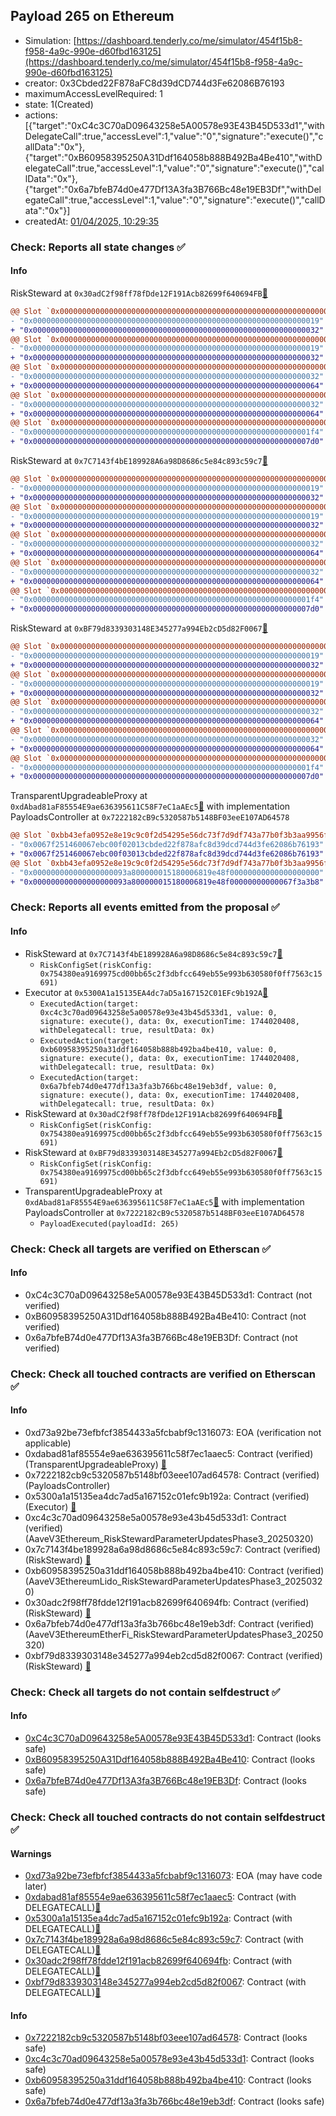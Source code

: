## Payload 265 on Ethereum

- Simulation: [https://dashboard.tenderly.co/me/simulator/454f15b8-f958-4a9c-990e-d60fbd163125](https://dashboard.tenderly.co/me/simulator/454f15b8-f958-4a9c-990e-d60fbd163125)
- creator: 0x3Cbded22F878aFC8d39dCD744d3Fe62086B76193
- maximumAccessLevelRequired: 1
- state: 1(Created)
- actions: [{"target":"0xC4c3C70aD09643258e5A00578e93E43B45D533d1","withDelegateCall":true,"accessLevel":1,"value":"0","signature":"execute()","callData":"0x"},{"target":"0xB60958395250A31Ddf164058b888B492Ba4Be410","withDelegateCall":true,"accessLevel":1,"value":"0","signature":"execute()","callData":"0x"},{"target":"0x6a7bfeB74d0e477Df13A3fa3B766Bc48e19EB3Df","withDelegateCall":true,"accessLevel":1,"value":"0","signature":"execute()","callData":"0x"}]
- createdAt: [01/04/2025, 10:29:35](https://etherscan.io/tx/0xd1bddab14cf5237821b3f28bac87985108e2fcefa3cb5fd07ef5a4f0bb0148ed)

### Check: Reports all state changes :white_check_mark:

#### Info


RiskSteward at `0x30adC2f98ff78fDde12F191Acb82699f640694FB`[:ghost:](https://github.com/bgd-labs/aave-address-book "AaveV3EthereumLido.RISK_STEWARD")
```diff
@@ Slot `0x0000000000000000000000000000000000000000000000000000000000000002` @@
- "0x0000000000000000000000000000000000000000000000000000000000000019"
+ "0x0000000000000000000000000000000000000000000000000000000000000032"
@@ Slot `0x0000000000000000000000000000000000000000000000000000000000000004` @@
- "0x0000000000000000000000000000000000000000000000000000000000000019"
+ "0x0000000000000000000000000000000000000000000000000000000000000032"
@@ Slot `0x000000000000000000000000000000000000000000000000000000000000000e` @@
- "0x0000000000000000000000000000000000000000000000000000000000000032"
+ "0x0000000000000000000000000000000000000000000000000000000000000064"
@@ Slot `0x0000000000000000000000000000000000000000000000000000000000000010` @@
- "0x0000000000000000000000000000000000000000000000000000000000000032"
+ "0x0000000000000000000000000000000000000000000000000000000000000064"
@@ Slot `0x0000000000000000000000000000000000000000000000000000000000000012` @@
- "0x00000000000000000000000000000000000000000000000000000000000001f4"
+ "0x00000000000000000000000000000000000000000000000000000000000007d0"
```

RiskSteward at `0x7C7143f4bE189928A6a98D8686c5e84c893c59c7`[:ghost:](https://github.com/bgd-labs/aave-address-book "AaveV3Ethereum.RISK_STEWARD")
```diff
@@ Slot `0x0000000000000000000000000000000000000000000000000000000000000002` @@
- "0x0000000000000000000000000000000000000000000000000000000000000019"
+ "0x0000000000000000000000000000000000000000000000000000000000000032"
@@ Slot `0x0000000000000000000000000000000000000000000000000000000000000004` @@
- "0x0000000000000000000000000000000000000000000000000000000000000019"
+ "0x0000000000000000000000000000000000000000000000000000000000000032"
@@ Slot `0x000000000000000000000000000000000000000000000000000000000000000e` @@
- "0x0000000000000000000000000000000000000000000000000000000000000032"
+ "0x0000000000000000000000000000000000000000000000000000000000000064"
@@ Slot `0x0000000000000000000000000000000000000000000000000000000000000010` @@
- "0x0000000000000000000000000000000000000000000000000000000000000032"
+ "0x0000000000000000000000000000000000000000000000000000000000000064"
@@ Slot `0x0000000000000000000000000000000000000000000000000000000000000012` @@
- "0x00000000000000000000000000000000000000000000000000000000000001f4"
+ "0x00000000000000000000000000000000000000000000000000000000000007d0"
```

RiskSteward at `0xBF79d8339303148E345277a994Eb2cD5d82F0067`[:ghost:](https://github.com/bgd-labs/aave-address-book "AaveV3EthereumEtherFi.RISK_STEWARD")
```diff
@@ Slot `0x0000000000000000000000000000000000000000000000000000000000000002` @@
- "0x0000000000000000000000000000000000000000000000000000000000000019"
+ "0x0000000000000000000000000000000000000000000000000000000000000032"
@@ Slot `0x0000000000000000000000000000000000000000000000000000000000000004` @@
- "0x0000000000000000000000000000000000000000000000000000000000000019"
+ "0x0000000000000000000000000000000000000000000000000000000000000032"
@@ Slot `0x000000000000000000000000000000000000000000000000000000000000000e` @@
- "0x0000000000000000000000000000000000000000000000000000000000000032"
+ "0x0000000000000000000000000000000000000000000000000000000000000064"
@@ Slot `0x0000000000000000000000000000000000000000000000000000000000000010` @@
- "0x0000000000000000000000000000000000000000000000000000000000000032"
+ "0x0000000000000000000000000000000000000000000000000000000000000064"
@@ Slot `0x0000000000000000000000000000000000000000000000000000000000000012` @@
- "0x00000000000000000000000000000000000000000000000000000000000001f4"
+ "0x00000000000000000000000000000000000000000000000000000000000007d0"
```

TransparentUpgradeableProxy at `0xdAbad81aF85554E9ae636395611C58F7eC1aAEc5`[:ghost:](https://github.com/bgd-labs/aave-address-book "GovernanceV3Ethereum.PAYLOADS_CONTROLLER") with implementation PayloadsController at `0x7222182cB9c5320587b5148BF03eeE107AD64578`
```diff
@@ Slot `0xbb43efa0952e8e19c9c0f2d54295e56dc73f7d9df743a77b0f3b3aa9956f733b` @@
- "0x0067f251460067ebc00f02013cbded22f878afc8d39dcd744d3fe62086b76193"
+ "0x0067f251460067ebc00f03013cbded22f878afc8d39dcd744d3fe62086b76193"
@@ Slot `0xbb43efa0952e8e19c9c0f2d54295e56dc73f7d9df743a77b0f3b3aa9956f733c` @@
- "0x000000000000000000093a800000015180006819e48f00000000000000000000"
+ "0x000000000000000000093a800000015180006819e48f00000000000067f3a3b8"
```


### Check: Reports all events emitted from the proposal :white_check_mark:

#### Info

- RiskSteward at `0x7C7143f4bE189928A6a98D8686c5e84c893c59c7`[:ghost:](https://github.com/bgd-labs/aave-address-book "AaveV3Ethereum.RISK_STEWARD")
  - `RiskConfigSet(riskConfig: 0x754380ea9169975cd00bb65c2f3dbfcc649eb55e993b630580f0ff7563c15691)`
- Executor at `0x5300A1a15135EA4dc7aD5a167152C01EFc9b192A`[:ghost:](https://github.com/bgd-labs/aave-address-book "AaveV2Ethereum.POOL_ADMIN, AaveV2EthereumAMM.POOL_ADMIN, AaveV3Ethereum.ACL_ADMIN, AaveV3EthereumEtherFi.ACL_ADMIN, AaveV3EthereumLido.ACL_ADMIN, GovernanceV3Ethereum.EXECUTOR_LVL_1")
  - `ExecutedAction(target: 0xc4c3c70ad09643258e5a00578e93e43b45d533d1, value: 0, signature: execute(), data: 0x, executionTime: 1744020408, withDelegatecall: true, resultData: 0x)`
  - `ExecutedAction(target: 0xb60958395250a31ddf164058b888b492ba4be410, value: 0, signature: execute(), data: 0x, executionTime: 1744020408, withDelegatecall: true, resultData: 0x)`
  - `ExecutedAction(target: 0x6a7bfeb74d0e477df13a3fa3b766bc48e19eb3df, value: 0, signature: execute(), data: 0x, executionTime: 1744020408, withDelegatecall: true, resultData: 0x)`
- RiskSteward at `0x30adC2f98ff78fDde12F191Acb82699f640694FB`[:ghost:](https://github.com/bgd-labs/aave-address-book "AaveV3EthereumLido.RISK_STEWARD")
  - `RiskConfigSet(riskConfig: 0x754380ea9169975cd00bb65c2f3dbfcc649eb55e993b630580f0ff7563c15691)`
- RiskSteward at `0xBF79d8339303148E345277a994Eb2cD5d82F0067`[:ghost:](https://github.com/bgd-labs/aave-address-book "AaveV3EthereumEtherFi.RISK_STEWARD")
  - `RiskConfigSet(riskConfig: 0x754380ea9169975cd00bb65c2f3dbfcc649eb55e993b630580f0ff7563c15691)`
- TransparentUpgradeableProxy at `0xdAbad81aF85554E9ae636395611C58F7eC1aAEc5`[:ghost:](https://github.com/bgd-labs/aave-address-book "GovernanceV3Ethereum.PAYLOADS_CONTROLLER") with implementation PayloadsController at `0x7222182cB9c5320587b5148BF03eeE107AD64578`
  - `PayloadExecuted(payloadId: 265)`

### Check: Check all targets are verified on Etherscan :white_check_mark:

#### Info

- 0xC4c3C70aD09643258e5A00578e93E43B45D533d1: Contract (not verified) 
- 0xB60958395250A31Ddf164058b888B492Ba4Be410: Contract (not verified) 
- 0x6a7bfeB74d0e477Df13A3fa3B766Bc48e19EB3Df: Contract (not verified) 

### Check: Check all touched contracts are verified on Etherscan :white_check_mark:

#### Info

- 0xd73a92be73efbfcf3854433a5fcbabf9c1316073: EOA (verification not applicable)
- 0xdabad81af85554e9ae636395611c58f7ec1aaec5: Contract (verified) (TransparentUpgradeableProxy) [:ghost:](https://github.com/bgd-labs/aave-address-book "GovernanceV3Ethereum.PAYLOADS_CONTROLLER")
- 0x7222182cb9c5320587b5148bf03eee107ad64578: Contract (verified) (PayloadsController) 
- 0x5300a1a15135ea4dc7ad5a167152c01efc9b192a: Contract (verified) (Executor) [:ghost:](https://github.com/bgd-labs/aave-address-book "AaveV2Ethereum.POOL_ADMIN, AaveV2EthereumAMM.POOL_ADMIN, AaveV3Ethereum.ACL_ADMIN, AaveV3EthereumEtherFi.ACL_ADMIN, AaveV3EthereumLido.ACL_ADMIN, GovernanceV3Ethereum.EXECUTOR_LVL_1")
- 0xc4c3c70ad09643258e5a00578e93e43b45d533d1: Contract (verified) (AaveV3Ethereum_RiskStewardParameterUpdatesPhase3_20250320) 
- 0x7c7143f4be189928a6a98d8686c5e84c893c59c7: Contract (verified) (RiskSteward) [:ghost:](https://github.com/bgd-labs/aave-address-book "AaveV3Ethereum.RISK_STEWARD")
- 0xb60958395250a31ddf164058b888b492ba4be410: Contract (verified) (AaveV3EthereumLido_RiskStewardParameterUpdatesPhase3_20250320) 
- 0x30adc2f98ff78fdde12f191acb82699f640694fb: Contract (verified) (RiskSteward) [:ghost:](https://github.com/bgd-labs/aave-address-book "AaveV3EthereumLido.RISK_STEWARD")
- 0x6a7bfeb74d0e477df13a3fa3b766bc48e19eb3df: Contract (verified) (AaveV3EthereumEtherFi_RiskStewardParameterUpdatesPhase3_20250320) 
- 0xbf79d8339303148e345277a994eb2cd5d82f0067: Contract (verified) (RiskSteward) [:ghost:](https://github.com/bgd-labs/aave-address-book "AaveV3EthereumEtherFi.RISK_STEWARD")

### Check: Check all targets do not contain selfdestruct :white_check_mark:

#### Info

- [0xC4c3C70aD09643258e5A00578e93E43B45D533d1](https://etherscan.io/address/0xC4c3C70aD09643258e5A00578e93E43B45D533d1): Contract (looks safe)
- [0xB60958395250A31Ddf164058b888B492Ba4Be410](https://etherscan.io/address/0xB60958395250A31Ddf164058b888B492Ba4Be410): Contract (looks safe)
- [0x6a7bfeB74d0e477Df13A3fa3B766Bc48e19EB3Df](https://etherscan.io/address/0x6a7bfeB74d0e477Df13A3fa3B766Bc48e19EB3Df): Contract (looks safe)

### Check: Check all touched contracts do not contain selfdestruct :white_check_mark:

#### Warnings

- [0xd73a92be73efbfcf3854433a5fcbabf9c1316073](https://etherscan.io/address/0xd73a92be73efbfcf3854433a5fcbabf9c1316073): EOA (may have code later)
- [0xdabad81af85554e9ae636395611c58f7ec1aaec5](https://etherscan.io/address/0xdabad81af85554e9ae636395611c58f7ec1aaec5): Contract (with DELEGATECALL)[:ghost:](https://github.com/bgd-labs/aave-address-book "GovernanceV3Ethereum.PAYLOADS_CONTROLLER")
- [0x5300a1a15135ea4dc7ad5a167152c01efc9b192a](https://etherscan.io/address/0x5300a1a15135ea4dc7ad5a167152c01efc9b192a): Contract (with DELEGATECALL)[:ghost:](https://github.com/bgd-labs/aave-address-book "AaveV2Ethereum.POOL_ADMIN, AaveV2EthereumAMM.POOL_ADMIN, AaveV3Ethereum.ACL_ADMIN, AaveV3EthereumEtherFi.ACL_ADMIN, AaveV3EthereumLido.ACL_ADMIN, GovernanceV3Ethereum.EXECUTOR_LVL_1")
- [0x7c7143f4be189928a6a98d8686c5e84c893c59c7](https://etherscan.io/address/0x7c7143f4be189928a6a98d8686c5e84c893c59c7): Contract (with DELEGATECALL)[:ghost:](https://github.com/bgd-labs/aave-address-book "AaveV3Ethereum.RISK_STEWARD")
- [0x30adc2f98ff78fdde12f191acb82699f640694fb](https://etherscan.io/address/0x30adc2f98ff78fdde12f191acb82699f640694fb): Contract (with DELEGATECALL)[:ghost:](https://github.com/bgd-labs/aave-address-book "AaveV3EthereumLido.RISK_STEWARD")
- [0xbf79d8339303148e345277a994eb2cd5d82f0067](https://etherscan.io/address/0xbf79d8339303148e345277a994eb2cd5d82f0067): Contract (with DELEGATECALL)[:ghost:](https://github.com/bgd-labs/aave-address-book "AaveV3EthereumEtherFi.RISK_STEWARD")

#### Info

- [0x7222182cb9c5320587b5148bf03eee107ad64578](https://etherscan.io/address/0x7222182cb9c5320587b5148bf03eee107ad64578): Contract (looks safe)
- [0xc4c3c70ad09643258e5a00578e93e43b45d533d1](https://etherscan.io/address/0xc4c3c70ad09643258e5a00578e93e43b45d533d1): Contract (looks safe)
- [0xb60958395250a31ddf164058b888b492ba4be410](https://etherscan.io/address/0xb60958395250a31ddf164058b888b492ba4be410): Contract (looks safe)
- [0x6a7bfeb74d0e477df13a3fa3b766bc48e19eb3df](https://etherscan.io/address/0x6a7bfeb74d0e477df13a3fa3b766bc48e19eb3df): Contract (looks safe)

